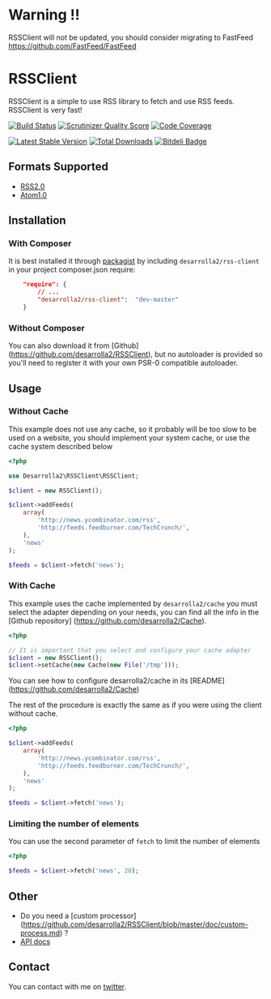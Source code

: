 # Warning !!

RSSClient will not be updated, you should consider migrating to FastFeed https://github.com/FastFeed/FastFeed

# RSSClient

RSSClient is a simple to use RSS library to fetch and use RSS feeds. RSSClient is very fast!

[![Build Status](https://secure.travis-ci.org/desarrolla2/RSSClient.png)](http://travis-ci.org/desarrolla2/RSSClient) [![Scrutinizer Quality Score](https://scrutinizer-ci.com/g/desarrolla2/RSSClient/badges/quality-score.png?s=7a7212c89918ef32a6deaf517d2e9a6dbf62aff1)](https://scrutinizer-ci.com/g/desarrolla2/RSSClient/) [![Code Coverage](https://scrutinizer-ci.com/g/desarrolla2/RSSClient/badges/coverage.png?s=63d93e31dc96210e3e531c741c66d6a80bb028d2)](https://scrutinizer-ci.com/g/desarrolla2/RSSClient/)

[![Latest Stable Version](https://poser.pugx.org/desarrolla2/rss-client/v/stable.png)](https://packagist.org/packages/desarrolla2/rss-client) [![Total Downloads](https://poser.pugx.org/desarrolla2/rss-client/downloads.png)](https://packagist.org/packages/desarrolla2/rss-client)  [![Bitdeli Badge](https://d2weczhvl823v0.cloudfront.net/desarrolla2/rssclient/trend.png)](https://bitdeli.com/desarrolla2)

## Formats Supported

* [RSS2.0](http://cyber.law.harvard.edu/rss/rss.html)
* [Atom1.0](http://tools.ietf.org/html/rfc4287)

## Installation

### With Composer

It is best installed it through [packagist](http://packagist.org/packages/desarrolla2/rss-client) 
by including `desarrolla2/rss-client` in your project composer.json require:

``` json
    "require": {
        // ...
        "desarrolla2/rss-client":  "dev-master"
    }
```

### Without Composer

You can also download it from [Github] (https://github.com/desarrolla2/RSSClient), 
but no autoloader is provided so you'll need to register it with your own PSR-0 
compatible autoloader.

## Usage

### Without Cache

This example does not use any cache, so it probably will be too slow to be used on 
a website, you should implement your system cache, or use the cache system described below

``` php
<?php

use Desarrolla2\RSSClient\RSSClient;

$client = new RSSClient();

$client->addFeeds(
    array(
        'http://news.ycombinator.com/rss',
        'http://feeds.feedburner.com/TechCrunch/',
    ),
    'news'
);

$feeds = $client->fetch('news');

```

### With Cache

This example uses the cache implemented by `desarrolla2/cache` you must
select the adapter depending on your needs, you can find all the info in the 
[Github repository] (https://github.com/desarrolla2/Cache).

``` php
<?php

// It is important that you select and configure your cache adapter
$client = new RSSClient();
$client->setCache(new Cache(new File('/tmp')));

```

You can see how to configure desarrolla2/cache in its [README] (https://github.com/desarrolla2/Cache)

The rest of the procedure is exactly the same as if you were using the client without cache.

``` php
<?php

$client->addFeeds(
    array(
        'http://news.ycombinator.com/rss',
        'http://feeds.feedburner.com/TechCrunch/',
    ),
    'news'
);

$feeds = $client->fetch('news');

```

### Limiting the number of elements

You can use the second parameter of `fetch` to limit the number of elements

``` php
<?php

$feeds = $client->fetch('news', 20);

```

## Other

* Do you need a [custom processor] (https://github.com/desarrolla2/RSSClient/blob/master/doc/custom-process.md) ?
* [API docs](http://rssclient.desarrolla2.com/api/namespaces/Desarrolla2.RSSClient.html)


## Contact

You can contact with me on [twitter](https://twitter.com/desarrolla2).


